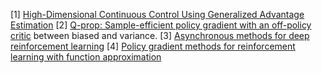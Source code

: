 [1] [High-Dimensional Continuous Control Using Generalized Advantage Estimation](https://arxiv.org/pdf/1506.02438)
[2] [Q-prop: Sample-efficient policy gradient with an off-policy critic](https://arxiv.org/pdf/1611.02247) between biased and variance.
[3] [Asynchronous methods for deep reinforcement learning](http://proceedings.mlr.press/v48/mniha16.pdf)
[4] [Policy gradient methods for reinforcement learning with function approximation](https://proceedings.neurips.cc/paper/1999/file/464d828b85b0bed98e80ade0a5c43b0f-Paper.pdf)